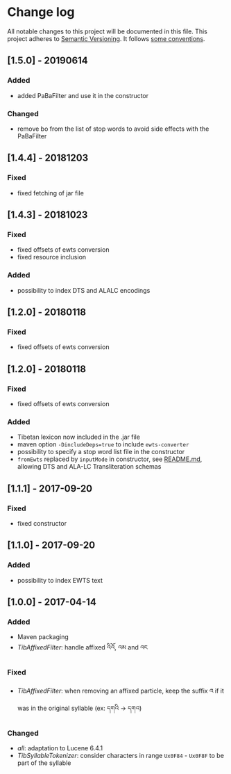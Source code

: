 # Change log
All notable changes to this project will be documented in this file.
This project adheres to [Semantic Versioning](http://semver.org/). It follows [some conventions](http://keepachangelog.com/).

## [1.5.0] - 20190614
### Added
- added PaBaFilter and use it in the constructor

### Changed
- remove bo from the list of stop words to avoid side effects with the PaBaFilter

## [1.4.4] - 20181203
### Fixed
- fixed fetching of jar file

## [1.4.3] - 20181023
### Fixed
- fixed offsets of ewts conversion
- fixed resource inclusion

### Added
- possibility to index DTS and ALALC encodings

## [1.2.0] - 20180118
### Fixed
- fixed offsets of ewts conversion

## [1.2.0] - 20180118
### Fixed
- fixed offsets of ewts conversion

### Added
- Tibetan lexicon now included in the .jar file
- maven option `-DincludeDeps=true` to include `ewts-converter`
- possibility to specify a stop word list file in the constructor
- `fromEwts` replaced by `inputMode` in constructor, see [README.md](README.md), allowing DTS and ALA-LC Transliteration schemas

## [1.1.1] - 2017-09-20
### Fixed
- fixed constructor

## [1.1.0] - 2017-09-20
### Added
- possibility to index EWTS text

## [1.0.0] - 2017-04-14
### Added
- Maven packaging
- *TibAffixedFilter*: handle affixed འིའོ, འམ and འང

### Fixed
- *TibAffixedFilter*: when removing an affixed particle, keep the suffix འ if it was in the original syllable (ex: དགའི -> དགའ)

### Changed
- *all*: adaptation to Lucene 6.4.1
- *TibSyllableTokenizer*: consider characters in range `Ux0F84` - `Ux0F8F` to be part of the syllable
